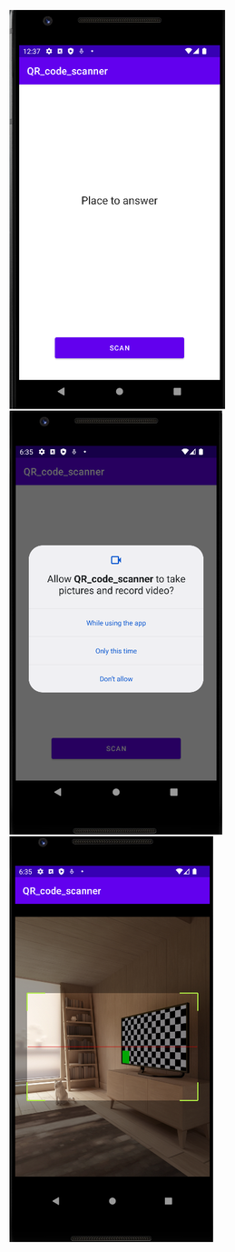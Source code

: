 ![Screenshot_1.png](Screenshot_1.png)
![Screenshot_2.png](Screenshot_2.png)
![Screenshot_3.png](Screenshot_3.png)